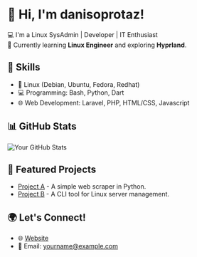 # 👋 Hi, I'm danisoprotaz!
💻 I'm a Linux SysAdmin | Developer | IT Enthusiast  
🌱 Currently learning **Linux Engineer** and exploring **Hyprland**.

## 🔧 Skills
- 🐧 Linux (Debian, Ubuntu, Fedora, Redhat)
- 💻 Programming: Bash, Python, Dart
- 🌐 Web Development: Laravel, PHP, HTML/CSS, Javascript

## 📊 GitHub Stats
![Your GitHub Stats](https://github-readme-stats.vercel.app/api?username=username&show_icons=true&theme=tokyonight)

## 📂 Featured Projects
- [Project A](https://github.com/username/project-a) - A simple web scraper in Python.
- [Project B](https://github.com/username/project-b) - A CLI tool for Linux server management.

## 🌍 Let's Connect!
- 🌐 [Website](https://yourwebsite.com)
- 📧 Email: yourname@example.com

